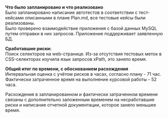 **Что было запланировано и что реализовано**
<br/>Было запланировано написание автотестов в соответствии с тест-кейсами описанными в плане Plan.md, все тестовые кейсы были реализованы.
<br/>Было проверено взаимодействие приложения с базой данных MySQL путем отправки в них запросов. Приложение поддерживает заявленную БД.

**Сработавшие риски:**
<br/>Поиск селекторов на web-странице. Из-за отсутствия тестовых меток в CSS-селекторах изучила язык запросов xPath, это заняло время. 

**Общий итог по времени, с обоснованием расхождения**
<br/>Интервальная оценка с учётом рисков в часах, согласно плану - 71 час.
<br/>Фактически затраченное время на выполнение курсовой работы - 52 часа.

Расхождения в запланированном и фактически затраченном времени связаны с дополнительно заложенным временем на несработавшие риски и написание отчетной документации, которое заняло меньшее время.
